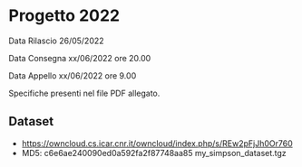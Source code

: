 # Progetto 2022



Data Rilascio 26/05/2022

Data Consegna xx/06/2022 ore 20.00

Data Appello xx/06/2022 ore 9.00



Specifiche presenti nel file PDF allegato.

## Dataset

- https://owncloud.cs.icar.cnr.it/owncloud/index.php/s/REw2pFjJh0Or760
- MD5: c6e6ae240090ed0a592fa2f87748aa85 my_simpson_dataset.tgz
